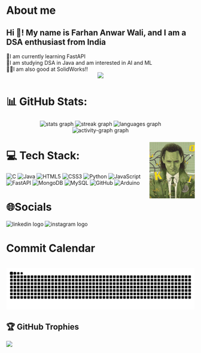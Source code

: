 # About me
<h2 align="left">Hi 👋! My name is Farhan Anwar Wali, and I am a DSA enthusiast from India</h2>
🔭I am currently learning FastAPI<br>📖I am studying DSA in Java and am interested in AI and ML<br>😶‍🌫️I am also good at SolidWorks!!<br>

<div align="center">
  <img src="https://visitor-badge.laobi.icu/badge?page_id=CodeLoki64.CodeLoki64&"  />
</div>


###

# 📊 GitHub Stats:

###

<div align="center">
  <img src="https://github-readme-stats.vercel.app/api?username=CodeLoki64&hide_title=false&hide_rank=false&show_icons=true&include_all_commits=true&count_private=true&disable_animations=false&theme=github_dark&locale=en&hide_border=false&custom_title=My%20Stats" height="150" alt="stats graph"  />
  <img src="https://streak-stats.demolab.com?user=CodeLoki64&locale=en&mode=daily&theme=github_dark&hide_border=false&border_radius=25" height="150" alt="streak graph"  />
  <img src="https://github-readme-stats.vercel.app/api/top-langs?username=CodeLoki64&locale=en&hide_title=false&layout=compact&card_width=320&langs_count=21&theme=github_dark&hide_border=false" height="150" alt="languages graph"  />
  <div>
    <img src="https://github-readme-activity-graph.vercel.app/graph?username=CodeLoki64&theme=synthwave-84&area=true&hide_border=true&custom_title=My%20Contribution%20Graph&bg_color=A0F1E&line=00FF9F&color=76FF7A&title_color=FF073A&area_color=39FF14&radius=25&point=FF3131" height="150" alt="activity-graph graph"  />
  </div>
</div>

###


###

<img align="right" height="150" src="Loki.jpg"  />

###

# 💻 Tech Stack:
![C](https://img.shields.io/badge/c-%2300599C.svg?style=for-the-badge&logo=c&logoColor=white) ![Java](https://img.shields.io/badge/java-%23ED8B00.svg?style=for-the-badge&logo=openjdk&logoColor=white) ![HTML5](https://img.shields.io/badge/html5-%23E34F26.svg?style=for-the-badge&logo=html5&logoColor=white) ![CSS3](https://img.shields.io/badge/css3-%231572B6.svg?style=for-the-badge&logo=css3&logoColor=white) ![Python](https://img.shields.io/badge/python-3670A0?style=for-the-badge&logo=python&logoColor=ffdd54) ![JavaScript](https://img.shields.io/badge/javascript-%23323330.svg?style=for-the-badge&logo=javascript&logoColor=%23F7DF1E) ![FastAPI](https://img.shields.io/badge/FastAPI-005571?style=for-the-badge&logo=fastapi) ![MongoDB](https://img.shields.io/badge/MongoDB-%234ea94b.svg?style=for-the-badge&logo=mongodb&logoColor=white) ![MySQL](https://img.shields.io/badge/mysql-4479A1.svg?style=for-the-badge&logo=mysql&logoColor=white) ![GitHub](https://img.shields.io/badge/github-%23121011.svg?style=for-the-badge&logo=github&logoColor=white) ![Arduino](https://img.shields.io/badge/-Arduino-00979D?style=for-the-badge&logo=Arduino&logoColor=white)
</div>

###

# 🌐Socials
<div align="left">
  <img src="https://img.shields.io/static/v1?message=LinkedIn&logo=linkedin&label=&color=0077B5&logoColor=white&labelColor=&style=for-the-badge" height="35" alt="linkedin logo"  />
  <img src="https://img.shields.io/static/v1?message=Instagram&logo=instagram&label=&color=E4405F&logoColor=white&labelColor=&style=for-the-badge" height="35" alt="instagram logo"  />
</div>

###

# Commit Calendar
<br clear="both">

<img src="https://raw.githubusercontent.com/CodeLoki64/CodeLoki64/output/snake.svg" alt="Snake animation" />

###

## 🏆 GitHub Trophies
![](https://github-profile-trophy.vercel.app/?username=CodeLoki64&theme=radical&no-frame=false&no-bg=true&margin-w=4)
